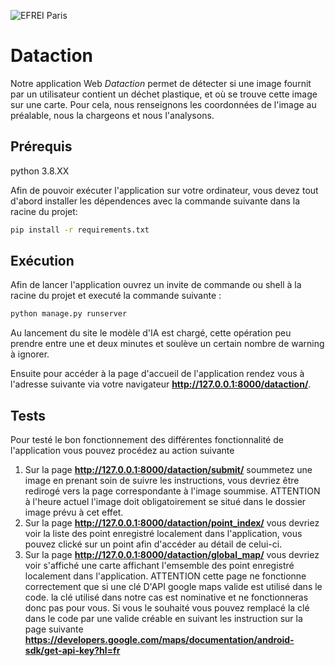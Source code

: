![EFREI Paris](https://www.efrei.fr/wp-content/uploads/2019/06/Logo-Efrei-2017-Eng-Web.png)

Dataction
============================

Notre application Web *Dataction* permet de détecter si une image fournit par un utilisateur contient un déchet plastique, et où se trouve cette image sur une carte. Pour cela, nous renseignons les coordonnées de l'image au préalable, nous la chargeons et nous l'analysons.

Prérequis
-----------------------
python 3.8.XX 

Afin de pouvoir exécuter l'application sur votre ordinateur, vous devez tout d'abord installer les dépendences avec la commande suivante dans la racine du projet:
	
```bash
pip install -r requirements.txt
```

Exécution
-----------------------
Afin de lancer l'application ouvrez un invite de commande ou shell à la racine du projet et executé la commande suivante :
```bash
python manage.py runserver
```
Au lancement du site le modèle d'IA est chargé, cette opération peu prendre entre une et deux minutes et soulève un certain nombre de warning à ignorer.

Ensuite pour accéder à la page d'accueil de l'application rendez vous à l'adresse suivante via votre navigateur **http://127.0.0.1:8000/dataction/**.

Tests
-----------------------
Pour testé le bon fonctionnement des différentes fonctionnalité de l'application vous pouvez procédez au action suivante

1. Sur la page **http://127.0.0.1:8000/dataction/submit/** soummetez une image en prenant soin de suivre les instructions, vous devriez être redirogé vers la page correspondante à l'image soummise. ATTENTION à l'heure actuel l'image doit obligatoirement se situé dans le dossier image prévu à cet effet.
2. Sur la page **http://127.0.0.1:8000/dataction/point_index/** vous devriez voir la liste des point enregistré localement dans l'application, vous pouvez clické sur un point afin d'accéder au détail de celui-ci.
3. Sur la page **http://127.0.0.1:8000/dataction/global_map/** vous devriez voir s'affiché une carte affichant l'emsemble des point enregistré localement dans l'application. ATTENTION cette page ne fonctionne correctement que si une clé D'API google maps valide est utilisé dans le code. la clé utilisé dans notre cas est nominative et ne fonctionneras donc pas pour vous. Si vous le souhaité vous pouvez remplacé la clé dans le code par une valide créable en suivant les instruction sur la page suivante **https://developers.google.com/maps/documentation/android-sdk/get-api-key?hl=fr**
